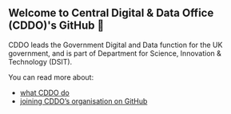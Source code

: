 ## Welcome to Central Digital & Data Office (CDDO)'s GitHub :wave:

CDDO leads the Government Digital and Data function for the UK government, and is part of Department for Science, Innovation & Technology (DSIT).

You can read more about:

- [what CDDO do](https://www.gov.uk/government/organisations/central-digital-and-data-office/about)
- [joining CDDO’s organisation on GitHub](JOINING.md)
